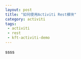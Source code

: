 ```yaml
---
layout: post
title: "如何使用Activiti Rest模块"
category: activiti
tags: 
 - activiti
 - rest
 - kft-activiti-demo
---
```


ssss
